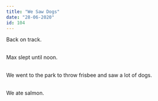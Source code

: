 ```yaml
---
title: "We Saw Dogs"
date: "28-06-2020"
id: 104
---
```

Back on track.<br><br>

Max slept until noon.<br><br>

We went to the park to throw frisbee and saw a lot of dogs.<br><br>

We ate salmon.